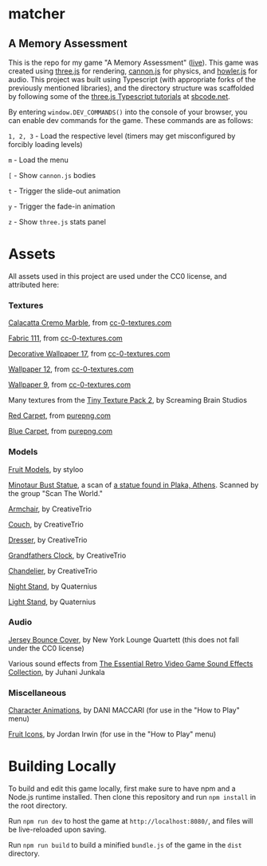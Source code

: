 # matcher

## A Memory Assessment

This is the repo for my game "A Memory Assessment" ([live](https://corncycle.com/a-memory-assessment)). This game was created using [three.js](https://threejs.org/) for rendering, [cannon.js](https://schteppe.github.io/cannon.js/) for physics, and [howler.js](https://howlerjs.com/) for audio. This project was built using Typescript (with appropriate forks of the previously mentioned libraries), and the directory structure was scaffolded by following some of the [three.js Typescript tutorials](https://sbcode.net/threejs/) at [sbcode.net](https://sbcode.net/).

By entering `window.DEV_COMMANDS()` into the console of your browser, you can enable dev commands for the game. These commands are as follows:

`1, 2, 3` - Load the respective level (timers may get misconfigured by forcibly loading levels)

`m` - Load the menu

`[` - Show `cannon.js` bodies

`t` - Trigger the slide-out animation

`y` - Trigger the fade-in animation

`z` - Show `three.js` stats panel

# Assets

All assets used in this project are used under the CC0 license, and attributed here:

### Textures

[Calacatta Cremo Marble](https://cc0-textures.com/t/st-calacatta-cremo-marble), from [cc-0-textures.com](https://cc0-textures.com/)

[Fabric 111](https://cc0-textures.com/t/st-fabric-111), from [cc-0-textures.com](https://cc0-textures.com/)

[Decorative Wallpaper 17](https://cc0-textures.com/t/st-decorative-wallpaper-17), from [cc-0-textures.com](https://cc0-textures.com/)

[Wallpaper 12](https://cc0-textures.com/t/st-wallpaper-12), from [cc-0-textures.com](https://cc0-textures.com/)

[Wallpaper 9](https://cc0-textures.com/t/st-wallpaper-9), from [cc-0-textures.com](https://cc0-textures.com/)

Many textures from the [Tiny Texture Pack 2](https://screamingbrainstudios.itch.io/tiny-texture-pack-2), by Screaming Brain Studios

[Red Carpet](https://purepng.com/photo/20996/objects-carpet), from [purepng.com](https://purepng.com/)

[Blue Carpet](https://purepng.com/photo/20985/objects-carpet), from [purepng.com](https://purepng.com/)

### Models

[Fruit Models](https://styloo.itch.io/food), by styloo

[Minotaur Bust Statue](https://sketchfab.com/3d-models/43450-nma-minotaur-279c632816374d0c89e78709155ed037), a scan of [a statue found in Plaka, Athens](https://www.namuseum.gr/en/monthly_artefact/the-face-of-the-beast-asterion-the-minotaur/). Scanned by the group "Scan The World."

[Armchair](https://poly.pizza/m/myd1WSucAz), by CreativeTrio

[Couch](https://poly.pizza/m/ZAezzWDcmU), by CreativeTrio

[Dresser](https://poly.pizza/m/Ud8QR8Ku9e), by CreativeTrio

[Grandfathers Clock](https://poly.pizza/m/09YKIkFZnA), by CreativeTrio

[Chandelier](https://poly.pizza/m/RPLTkXHOOM), by CreativeTrio

[Night Stand](https://poly.pizza/m/9LI73c5uFA), by Quaternius

[Light Stand](https://poly.pizza/m/9L6lLUl9sD), by Quaternius

### Audio

[Jersey Bounce Cover](https://www.youtube.com/watch?v=dXOk56jyc7Y), by New York Lounge Quartett (this does not fall under the CC0 license)

Various sound effects from [The Essential Retro Video Game Sound Effects Collection](https://opengameart.org/content/512-sound-effects-8-bit-style), by Juhani Junkala

### Miscellaneous

[Character Animations](https://dani-maccari.itch.io/player-animations-tim), by DANI MACCARI (for use in the "How to Play" menu)

[Fruit Icons](https://iconduck.com/sets/food-icons/categories/fruit), by Jordan Irwin (for use in the "How to Play" menu)

# Building Locally

To build and edit this game locally, first make sure to have npm and a Node.js runtime installed. Then clone this repository and run `npm install` in the root directory.

Run `npm run dev` to host the game at `http://localhost:8080/`, and files will be live-reloaded upon saving.

Run `npm run build` to build a minified `bundle.js` of the game in the `dist` directory.
